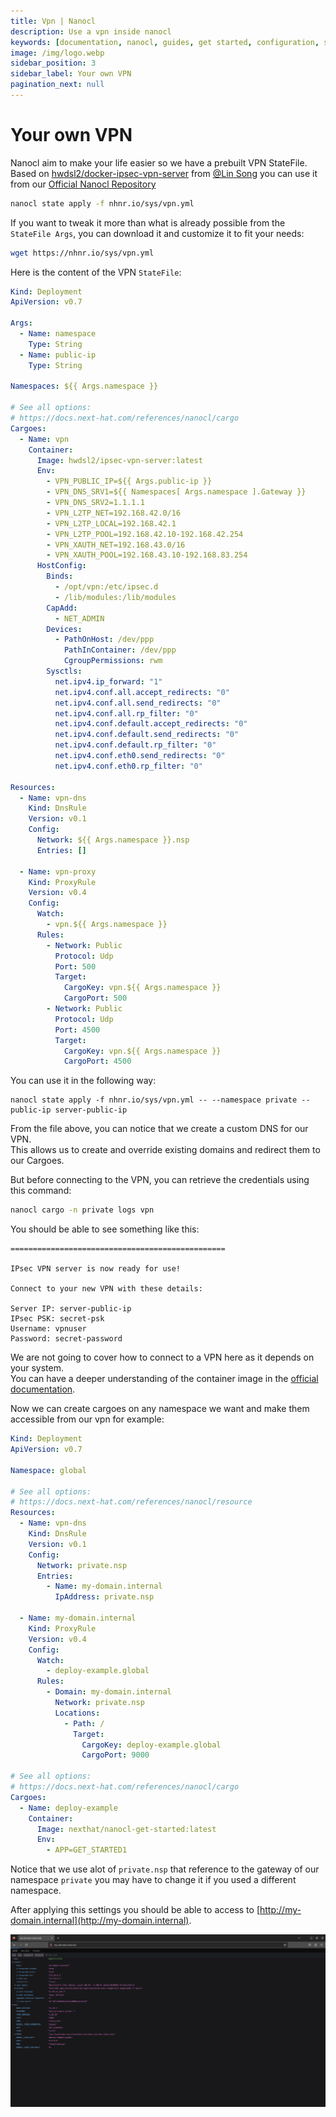 ```yaml
---
title: Vpn | Nanocl
description: Use a vpn inside nanocl
keywords: [documentation, nanocl, guides, get started, configuration, state, file, config, yaml, yml, statefile, vpn, private network]
image: /img/logo.webp
sidebar_position: 3
sidebar_label: Your own VPN
pagination_next: null
---
```


# Your own VPN

Nanocl aim to make your life easier so we have a prebuilt VPN StateFile.<br />
Based on [hwdsl2/docker-ipsec-vpn-server](https://github.com/hwdsl2/docker-ipsec-vpn-server) from [@Lin Song](https://github.com/hwdsl2) you can use it from our [Official Nanocl Repository](https://nhnr.io)

```sh
nanocl state apply -f nhnr.io/sys/vpn.yml
```

If you want to tweak it more than what is already possible from the `StateFile Args`, you can download it and customize it to fit your needs:

```sh
wget https://nhnr.io/sys/vpn.yml
```

Here is the content of the VPN `StateFile`:

```yaml
Kind: Deployment
ApiVersion: v0.7

Args:
  - Name: namespace
    Type: String
  - Name: public-ip
    Type: String

Namespaces: ${{ Args.namespace }}

# See all options:
# https://docs.next-hat.com/references/nanocl/cargo
Cargoes:
  - Name: vpn
    Container:
      Image: hwdsl2/ipsec-vpn-server:latest
      Env:
        - VPN_PUBLIC_IP=${{ Args.public-ip }}
        - VPN_DNS_SRV1=${{ Namespaces[ Args.namespace ].Gateway }}
        - VPN_DNS_SRV2=1.1.1.1
        - VPN_L2TP_NET=192.168.42.0/16
        - VPN_L2TP_LOCAL=192.168.42.1
        - VPN_L2TP_POOL=192.168.42.10-192.168.42.254
        - VPN_XAUTH_NET=192.168.43.0/16
        - VPN_XAUTH_POOL=192.168.43.10-192.168.83.254
      HostConfig:
        Binds:
          - /opt/vpn:/etc/ipsec.d
          - /lib/modules:/lib/modules
        CapAdd:
          - NET_ADMIN
        Devices:
          - PathOnHost: /dev/ppp
            PathInContainer: /dev/ppp
            CgroupPermissions: rwm
        Sysctls:
          net.ipv4.ip_forward: "1"
          net.ipv4.conf.all.accept_redirects: "0"
          net.ipv4.conf.all.send_redirects: "0"
          net.ipv4.conf.all.rp_filter: "0"
          net.ipv4.conf.default.accept_redirects: "0"
          net.ipv4.conf.default.send_redirects: "0"
          net.ipv4.conf.default.rp_filter: "0"
          net.ipv4.conf.eth0.send_redirects: "0"
          net.ipv4.conf.eth0.rp_filter: "0"

Resources:
  - Name: vpn-dns
    Kind: DnsRule
    Version: v0.1
    Config:
      Network: ${{ Args.namespace }}.nsp
      Entries: []

  - Name: vpn-proxy
    Kind: ProxyRule
    Version: v0.4
    Config:
      Watch:
        - vpn.${{ Args.namespace }}
      Rules:
        - Network: Public
          Protocol: Udp
          Port: 500
          Target:
            CargoKey: vpn.${{ Args.namespace }}
            CargoPort: 500
        - Network: Public
          Protocol: Udp
          Port: 4500
          Target:
            CargoKey: vpn.${{ Args.namespace }}
            CargoPort: 4500
```

You can use it in the following way:

```console
nanocl state apply -f nhnr.io/sys/vpn.yml -- --namespace private --public-ip server-public-ip
```

From the file above, you can notice that we create a custom DNS for our VPN.<br/>
This allows us to create and override existing domains and redirect them to our Cargoes.<br/>

But before connecting to the VPN, you can retrieve the credentials using this command:

```sh
nanocl cargo -n private logs vpn
```

You should be able to see something like this:

```console
================================================

IPsec VPN server is now ready for use!

Connect to your new VPN with these details:

Server IP: server-public-ip
IPsec PSK: secret-psk
Username: vpnuser
Password: secret-password
```

We are not going to cover how to connect to a VPN here as it depends on your system.<br/>
You can have a deeper understanding of the container image in the [official documentation](https://github.com/hwdsl2/docker-ipsec-vpn-server).<br/>

Now we can create cargoes on any namespace we want and make them accessible from our vpn for example:

```yml
Kind: Deployment
ApiVersion: v0.7

Namespace: global

# See all options:
# https://docs.next-hat.com/references/nanocl/resource
Resources:
  - Name: vpn-dns
    Kind: DnsRule
    Version: v0.1
    Config:
      Network: private.nsp
      Entries:
        - Name: my-domain.internal
          IpAddress: private.nsp

  - Name: my-domain.internal
    Kind: ProxyRule
    Version: v0.4
    Config:
      Watch:
        - deploy-example.global
      Rules:
        - Domain: my-domain.internal
          Network: private.nsp
          Locations:
            - Path: /
              Target:
                CargoKey: deploy-example.global
                CargoPort: 9000

# See all options:
# https://docs.next-hat.com/references/nanocl/cargo
Cargoes:
  - Name: deploy-example
    Container:
      Image: nexthat/nanocl-get-started:latest
      Env:
        - APP=GET_STARTED1
```

Notice that we use alot of `private.nsp` that reference to the gateway of our namespace `private` you may have to change it if you used a different namespace.

After applying this settings you should be able to access to [http://my-domain.internal](http://my-domain.internal).

![my-domain.internal](../../../..//static/img/my-domain.png)